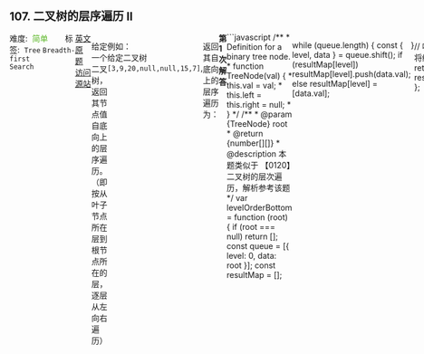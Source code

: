 <div style="font-size: 20px; margin-bottom: 15px; font-weight: bold;">107. 二叉树的层序遍历 II</div>
<div style="display: flex; font-size: 14px; justify-content: space-between;"><div><span style="margin-right: 30px;">难度:&nbsp;&nbsp;<label style="color: rgb(90, 183, 38);">简单</label></span><span style="margin-right: 30px;">标签:&nbsp;&nbsp;<code>Tree</code>&nbsp;<code>Breadth-first Search</code></span></div><div><span style="margin-right: 15px;"><a href="https://leetcode.com/problems/binary-tree-level-order-traversal-ii/">英文原题</a></span><span><a href="https://leetcode-cn.com/problems/binary-tree-level-order-traversal-ii/">访问源站</a></span></div>
<hr style="height: 1px; margin: 1em 0px;" />
<p>给定一个二叉树，返回其节点值自底向上的层序遍历。 （即按从叶子节点所在层到根节点所在的层，逐层从左向右遍历）</p>

<p>例如：<br />
给定二叉树 <code>[3,9,20,null,null,15,7]</code>,</p>

<pre>
    3
   / \
  9  20
    /  \
   15   7
</pre>

<p>返回其自底向上的层序遍历为：</p>

<pre>
[
  [15,7],
  [9,20],
  [3]
]
</pre>

<hr style="height: 1px; margin: 1em 0px;" />
<strong>第1次解答</strong>
```javascript
/**
 * Definition for a binary tree node.
 * function TreeNode(val) {
 *     this.val = val;
 *     this.left = this.right = null;
 * }
 */
/**
 * @param {TreeNode} root
 * @return {number[][]}
 * @description 本题类似于 【0120】二叉树的层次遍历，解析参考该题
 */
var levelOrderBottom = function (root) {
  if (root === null) return [];
  const queue = [{ level: 0, data: root }];
  const resultMap = [];

  while (queue.length) {
    const { level, data } = queue.shift();
    if (resultMap[level]) resultMap[level].push(data.val);
    else resultMap[level] = [data.val];

    if (data.left) queue.push({ level: level + 1, data: data.left });
    if (data.right) queue.push({ level: level + 1, data: data.right });
  }

  // 唯一的不同，就是将结果反转之后输出
  return resultMap.reverse();
};
```